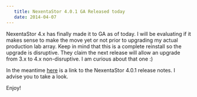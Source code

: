 ```yaml
---
   title: NexentaStor 4.0.1 GA Released today
   date: 2014-04-07
---
```


NexentaStor 4.x has finally made it to GA as of today. I will be
evaluating if it makes sense to make the move yet or not prior to
upgrading my actual production lab array. Keep in mind that this is a
complete reinstall so the upgrade is disruptive. They claim the next
release will allow an upgrade from 3.x to 4.x non-disruptive. I am
curious about that one :)

In the meantime [here](http://info.nexenta.com/rs/nexenta/images/NexentaStor-4-Release-Notes.pdf "http\://info.nexenta.com/rs/nexenta/images/NexentaStor-4-Release-Notes.pdf")
is a link to the NexentaStor 4.0.1 release notes. I advise you to take a look.

Enjoy!
